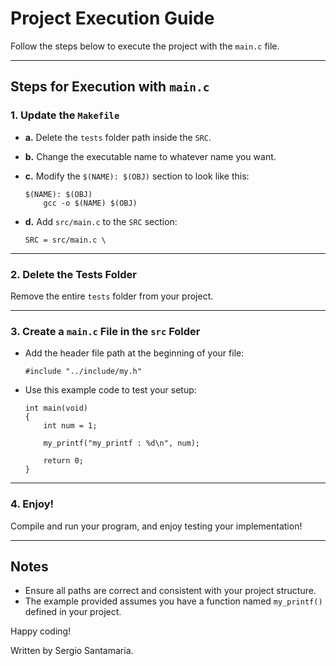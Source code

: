 # Project Execution Guide

Follow the steps below to execute the project with the `main.c` file.

---

## Steps for Execution with `main.c`

### 1. Update the `Makefile`
   - **a.** Delete the `tests` folder path inside the `SRC`.
   - **b.** Change the executable name to whatever name you want.
   - **c.** Modify the `$(NAME): $(OBJ)` section to look like this:

     ```
     $(NAME): $(OBJ)
         gcc -o $(NAME) $(OBJ)
     ```

   - **d.** Add `src/main.c` to the `SRC` section:
     ```
     SRC = src/main.c \
     ```

---

### 2. Delete the Tests Folder
Remove the entire `tests` folder from your project.

---

### 3. Create a `main.c` File in the `src` Folder
   - Add the header file path at the beginning of your file:
     ```
     #include "../include/my.h"
     ```
   - Use this example code to test your setup:
     ```
     int main(void)
     {
         int num = 1;

         my_printf("my_printf : %d\n", num);

         return 0;
     }
     ```

---

### 4. Enjoy!
Compile and run your program, and enjoy testing your implementation!

---

## Notes
- Ensure all paths are correct and consistent with your project structure.
- The example provided assumes you have a function named `my_printf()` defined in your project.

Happy coding!

Written by Sergio Santamaria.
